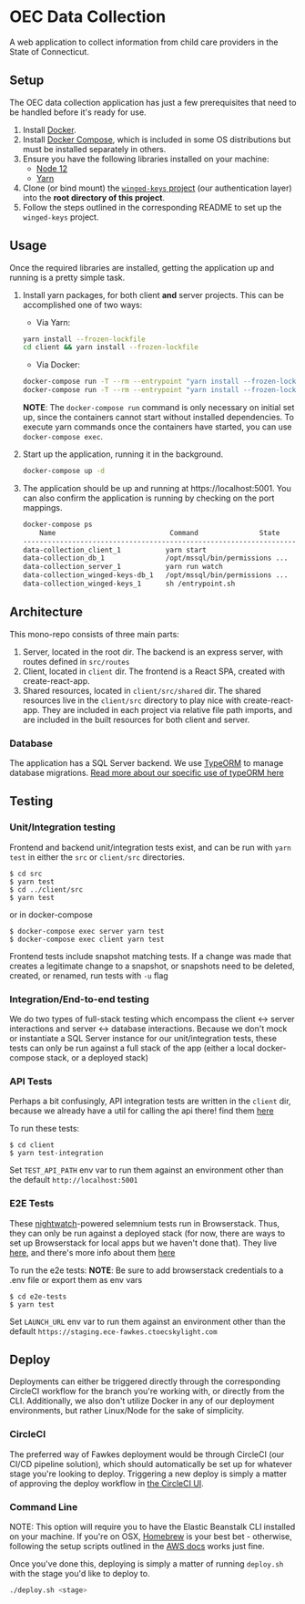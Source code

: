 # OEC Data Collection

A web application to collect information from child care providers in the State of Connecticut.

## Setup
The OEC data collection application has just a few prerequisites that need to be handled before it's ready for use.

1. Install [Docker](https://hub.docker.com/search?q=&type=edition&offering=community).
1. Install [Docker Compose](https://docs.docker.com/compose/install/), which is included in some OS distributions but must be installed separately in others.
1. Ensure you have the following libraries installed on your machine:
   - [Node 12](https://nodejs.org/en/download/)
   - [Yarn](https://yarnpkg.com/lang/en/docs/install/)
1. Clone (or bind mount) the [`winged-keys` project](https://github.com/ctoec/winged-keys) (our authentication layer) into the **root directory of this project**.
1. Follow the steps outlined in the corresponding README to set up the `winged-keys` project.

## Usage
Once the required libraries are installed, getting the application up and running is a pretty simple task.

1. Install yarn packages, for both client **and** server projects.  This can be accomplished one of two ways:

   - Via Yarn:
   ```sh
   yarn install --frozen-lockfile
   cd client && yarn install --frozen-lockfile
   ```

   - Via Docker:
   ```sh
   docker-compose run -T --rm --entrypoint "yarn install --frozen-lockfile --network-concurrency 1" client
   docker-compose run -T --rm --entrypoint "yarn install --frozen-lockfile" server
   ```

      **NOTE**: The `docker-compose run` command is only necessary on initial set up, since the containers cannot start without installed dependencies. To execute yarn commands once the containers have started, you can use `docker-compose exec`.

1. Start up the application, running it in the background.
   ```sh
   docker-compose up -d
   ```
1. The application should be up and running at https://localhost:5001.  You can also confirm the application is running by checking on the port mappings.

   ```sh
   docker-compose ps
       Name                            Command               State           Ports
   --------------------------------------------------------------------------------------------------
   data-collection_client_1           yarn start                       Up
   data-collection_db_1               /opt/mssql/bin/permissions ...   Up      1433/tcp
   data-collection_server_1           yarn run watch                   Up      0.0.0.0:5001->3000/tcp
   data-collection_winged-keys-db_1   /opt/mssql/bin/permissions ...   Up      1433/tcp
   data-collection_winged-keys_1      sh /entrypoint.sh                Up      0.0.0.0:5050->5050/tcp

   ```

## Architecture

This mono-repo consists of three main parts:

1. Server, located in the root dir. The backend is an express server, with routes defined in `src/routes`
1. Client, located in `client` dir. The frontend is a React SPA, created with create-react-app.
1. Shared resources, located in `client/src/shared` dir. The shared resources live in the `client/src` directory to play nice with create-react-app. They are included in each project via relative file path imports, and are included in the built resources for both client and server.

### Database

The application has a SQL Server backend. We use [TypeORM](https://typeorm.io/) to manage database migrations. [Read more about our specific use of typeORM here](src/entity/README.md)

## Testing

### Unit/Integration testing

Frontend and backend unit/integration tests exist, and can be run with `yarn test` in either the `src` or `client/src` directories.

```
$ cd src
$ yarn test
$ cd ../client/src
$ yarn test
```

or in docker-compose

```
$ docker-compose exec server yarn test
$ docker-compose exec client yarn test
```

Frontend tests include snapshot matching tests. If a change was made that creates a legitimate change to a snapshot, or snapshots need to be deleted, created, or renamed, run tests with `-u` flag

### Integration/End-to-end testing

We do two types of full-stack testing which encompass the client <-> server interactions and server <-> database interactions.
Because we don't mock or instantiate a SQL Server instance for our unit/integration tests, these tests can only be run against a full stack of the app (either a local docker-compose stack, or a deployed stack)

### API Tests
Perhaps a bit confusingly, API integration tests are written in the `client` dir, because we already have a util for calling the api there! find them [here](client/src/integrationTests)

   To run these tests:

   ```
   $ cd client
   $ yarn test-integration

   ```

   Set `TEST_API_PATH` env var to run them against an environment other than the default `http://localhost:5001`

### E2E Tests
These [nightwatch](https://nightwatchjs.org/)-powered selemnium tests run in Browserstack. Thus, they can only be run against a deployed stack (for now, there are ways to set up Browserstack for local apps but we haven't done that). They live [here](e2e-tests), and there's more info about them [here](e2e-tests/README.md)

   To run the e2e tests:
   **NOTE**: Be sure to add browserstack credentials to a .env file or export them as env vars

   ```
   $ cd e2e-tests
   $ yarn test
   ```

   Set `LAUNCH_URL` env var to run them against an environment other than the default `https://staging.ece-fawkes.ctoecskylight.com`

## Deploy

Deployments can either be triggered directly through the corresponding CircleCI workflow for the branch you're working with, or directly from the CLI. Additionally, we also don't utilize Docker in any of our deployment environments, but rather Linux/Node for the sake of simplicity.

### CircleCI

The preferred way of Fawkes deployment would be through CircleCI (our CI/CD pipeline solution), which should automatically be set up for whatever stage you're looking to deploy. Triggering a new deploy is simply a matter of approving the deploy workflow in [the CircleCI UI](https://app.circleci.com/pipelines/github/ctoec/data-collection).

### Command Line

NOTE: This option will require you to have the Elastic Beanstalk CLI installed on your machine. If you're on OSX, [Homebrew](https://formulae.brew.sh/formula/aws-elasticbeanstalk) is your best bet - otherwise, following the setup scripts outlined in the [AWS docs](https://docs.aws.amazon.com/elasticbeanstalk/latest/dg/eb-cli3-install.html) works just fine.

Once you've done this, deploying is simply a matter of running `deploy.sh` with the stage you'd like to deploy to.

```bash
./deploy.sh <stage>
```
